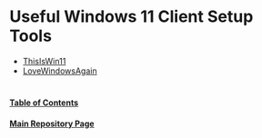 # Useful Windows 11 Client Setup Tools

* [ThisIsWin11](https://github.com/builtbybel/ThisIsWin11)
* [LoveWindowsAgain](https://github.com/builtbybel/LoveWindowsAgain)

#
#### [Table of Contents](https://github.com/mycroftwilde/portainer_templates/blob/master/TableOfContents)
#### [Main Repository Page](https://github.com/mycroftwilde/portainer_templates)
